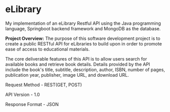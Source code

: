 # eLibrary
My implementation of an eLibrary Restful API using the Java programming language, Springboot backend framework and MongoDB as the database.  

**Project Overview:**
The purpose of this software development project is to create a public RESTful API for eLibraries to build upon in order to promote ease of access to educational materials.

The core deliverable features of this API is to allow users search for available books and retrieve book details.
Details provided by the API include the book's title, subtitle, description, author, ISBN, number of pages, publication year, publisher, image URL, and download URL.


Request Method - REST(GET, POST)

API Version - 1.0

Response Format - JSON

